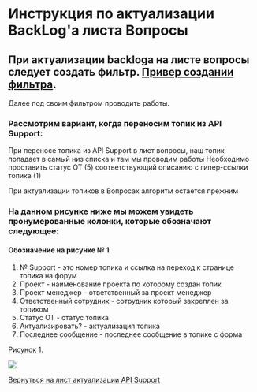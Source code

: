 # **Инструкция по актуализации BackLog'a листа Вопросы**

## При актуализации backloga на листе вопросы следует создать фильтр. [Привер создании фильтра](https://bu-techsupport-optiteam.netlify.app/posts/%D0%BF%D1%80%D0%B8%D0%BC%D0%B5%D1%80%20%D1%81%D0%BE%D0%B7%D0%B4%D0%B0%D0%BD%D0%B8%D1%8F%20%D1%84%D0%B8%D0%BB%D1%8C%D1%82%D1%80%D0%B0/).
Далее под своим фильтром проводить работы. 


### Рассмотрим вариант, когда переносим топик из API Support: #
     
При переносе топика из API Support в лист вопросы, наш топик попадает в самый низ списка и там мы проводим работы 
Необходимо проставить статус ОТ (5) соответствующий описанию с гипер-ссылки топика (1)

При актуализации топиков в Вопросах алгоритм остается прежним


### На данном рисунке ниже мы можем увидеть пронумерованные колонки, которые обозначают следующее:

#### **Обозначение на рисунке № 1** #
 
1) № Support - это номер топика и ссылка на переход к странице топика на форум  
2) Проект - наименование проекта по которому создан топик  
3) Проект менеджер - ответственный за проект менеджер  
4) Ответственный сотрудник - сотрудник который закреплен за топиком  
5) Статус ОТ - статус топика  
6) Актуализировать? - актуализация топика  
7) Последнее сообщение - последнее сообщение в топике с форма  


[Рисунок 1.](https://habrastorage.org/webt/1-/yv/m6/1-yvm6wbsc-somm2wyvzanwuzqc.png)

![](https://habrastorage.org/webt/1-/yv/m6/1-yvm6wbsc-somm2wyvzanwuzqc.png)


[Вернуться на лист актуализации API Support](https://bu-techsupport-optiteam.netlify.app/posts/%D0%B0%D0%BA%D1%82%D1%83%D0%B0%D0%BB%D0%B8%D0%B7%D0%B0%D1%86%D0%B8%D1%8F%20backlog%20bu%20techsupport/)
